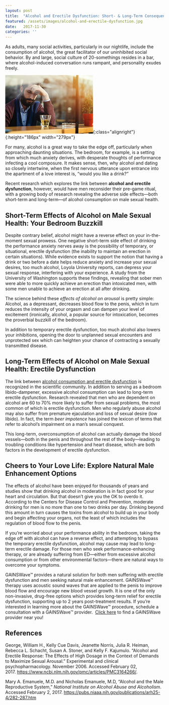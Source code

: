 ```yaml
---
layout: post
title:  "Alcohol and Erectile Dysfunction: Short- & Long-Term Consequences on Your Sexual Prowess"
featured: /assets/images/alcohol-and-erectile-dysfunction.jpg
date:   2017-11-30
categories: ''
---
```


<p>As adults, many social activities, particularly in our nightlife, include the consumption of alcohol, the great facilitator of our uninhibited social behavior. By and large, social culture of 20-somethings resides in a bar, where alcohol-induced conversation runs rampant, and personality exudes freely.</p>

![Alcohol and Erectile Dysfunction: Short- & Long-Term Consequences on Your Sexual Prowess](/assets/images/alcohol-and-erectile-dysfunction.jpg){:class="alignright"}{:height="186px" width="279px"}
<p>For many, alcohol is a great way to take the edge off, particularly when approaching daunting situations. The bedroom, for example, is a setting from which much anxiety derives, with desperate thoughts of performance infecting a cool composure. It makes sense, then, why alcohol and dating so closely intertwine, when the first nervous utterance upon entrance into the apartment of a love interest is, “would you like a drink?”</p>
<p>Recent research which explores the link between&nbsp;<strong>alcohol and erectile dysfunction</strong>, however, would have men reconsider their pre-game ritual, with a growing body of research revealing the adverse side effects—both short-term and long-term—of alcohol consumption on male sexual health.</p>
<h2>Short-Term Effects of Alcohol on Male Sexual Health: Your Bedroom Buzzkill</h2>
<p>Despite contrary belief, alcohol might have a reverse effect on your in-the-moment sexual prowess. One negative short-term side effect of drinking the performance anxiety nerves away is the possibility of temporary, or situational, erectile dysfunction (the inability to maintain an erection in certain situations). While evidence exists to support the notion that having a drink or two before a date helps reduce anxiety and increase your sexual desires, too much alcohol, Loyola University reports, can depress your sexual response, interfering with your experience. A study from the University of Washington supports these findings, revealing that sober men were able to more quickly achieve an erection than intoxicated men, with some men unable to achieve an erection at all after drinking.</p>
<p>The science behind these&nbsp;<em>effects of alcohol on arousal</em>&nbsp;is pretty simple: Alcohol, as a depressant, decreases blood flow to the penis, which in turn reduces the intensity of your orgasm and can dampen your level of excitement (ironically, alcohol, a popular source for intoxication, becomes the proverbial buzzkill of the bedroom).</p>
<p>In addition to temporary erectile dysfunction, too much alcohol also lowers your inhibitions, opening the door to unplanned sexual encounters and unprotected sex which can heighten your chance of contracting a sexually transmitted disease.</p>
<h2>Long-Term Effects of Alcohol on Male Sexual Health: Erectile Dysfunction</h2>
<p>The link between&nbsp;<u>alcohol consumption and erectile dysfunction</u>&nbsp;is recognized in the scientific community. In addition to serving as a bedroom libido-dampener, excessive alcohol consumption can lead to long-term erectile dysfunction. Research revealed that men who are dependent on alcohol are 60 to 70% more likely to suffer from sexual problems, the most common of which is erectile dysfunction. Men who regularly abuse alcohol may also suffer from premature ejaculation and loss of sexual desire (low libido). In fact, the term&nbsp;<em>beer impotence</em>&nbsp;has joined the lexicon of terms that refer to alcohol’s impairment on a man’s sexual conquest.</p>
<p>This long-term, overconsumption of alcohol can actually damage the blood vessels—both in the penis and throughout the rest of the body—leading to troubling conditions like hypertension and heart disease, which are both factors in the development of erectile dysfunction.</p>
<h2>Cheers to Your Love Life: Explore Natural Male Enhancement Options</h2>
<p>The effects of alcohol have been enjoyed for thousands of years and studies show that drinking alcohol in moderation is in fact good for your heart and circulation. But that doesn’t give you the OK to overdo it. According to the Centers for Disease Control and Prevention, moderate drinking for men is no more than one to two drinks per day. Drinking beyond this amount in turn causes the toxins from alcohol to build up in your body and begin affecting your organs, not the least of which includes the regulation of blood flow to the penis.</p>
<p>If you’re worried about your performance ability in the bedroom, taking the edge off with alcohol can have a reverse effect, and attempting to bypass the temporary erectile dysfunction, alcohol may cause may lead to long-term erectile damage. For those men who seek performance-enhancing therapy, or are already suffering from ED—either from excessive alcohol consumption or from other environmental factors—there are natural ways to overcome your symptoms.</p>
<p>GAINSWave™ provides a natural solution for both men suffering with erectile dysfunction and men seeking natural male enhancement. GAINSWave™ therapy uses acoustic sound waves that are applied to the penis to improve blood flow and encourage new blood vessel growth. It is one of the only non-invasive, drug-free options which provides long-term relief for erectile dysfunction, supporting up to 2 years post-treatment results. If you’re interested in learning more about the GAINSWave™ procedure, schedule a consultation with a GAINSWave™ provider.&nbsp;&nbsp;<a href="{{site.url}}/request-an-appointment/">Click here</a> to find a GAINSWave provider near you!</p>
<h2>References</h2>
<p>George, William H., Kelly Cue Davis, Jeanette Norris, Julia R. Heiman, Rebecca L. Schacht, Susan A. Stoner, and Kelly F. Kajumulo. “Alcohol and Erectile Response: The Effects of High Dosage in the Context of Demands to Maximize Sexual Arousal.” Experimental and clinical psychopharmacology. November 2006. Accessed February 02, 2017.&nbsp;<a href="https://www.ncbi.nlm.nih.gov/pmc/articles/PMC3164266/">https://www.ncbi.nlm.nih.gov/pmc/articles/PMC3164266/</a>.</p>
<p>Mary A. Emanuele, M.D. and Nicholas Emanuele, M.D, “Alcohol and the Male Reproductive System,”&nbsp;<em>National Institute on Alcohol Abuse and Alcoholism</em>. Accessed February 2, 2017.&nbsp;<a href="https://pubs.niaaa.nih.gov/publications/arh25-4/282-287.htm">https://pubs.niaaa.nih.gov/publications/arh25-4/282-287.htm</a></p>
